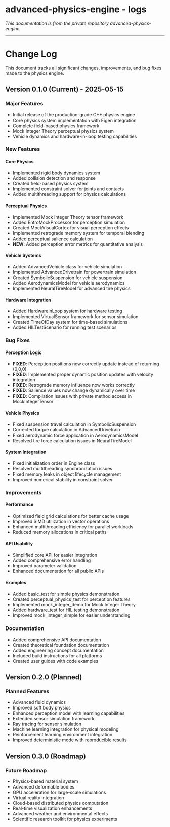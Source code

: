 # advanced-physics-engine - logs

*This documentation is from the private repository advanced-physics-engine.*

---

# Change Log

This document tracks all significant changes, improvements, and bug fixes made to the physics engine.

## Version 0.1.0 (Current) - 2025-05-15

### Major Features
- Initial release of the production-grade C++ physics engine
- Core physics system implementation with Eigen integration
- Complete field-based physics framework
- Mock Integer Theory perceptual physics system
- Vehicle dynamics and hardware-in-loop testing capabilities

### New Features

#### Core Physics
- Implemented rigid body dynamics system
- Added collision detection and response
- Created field-based physics system
- Implemented constraint solver for joints and contacts
- Added multithreading support for physics calculations

#### Perceptual Physics
- Implemented Mock Integer Theory tensor framework
- Added EntroMockProcessor for perception simulation
- Created MockVisualCortex for visual perception effects
- Implemented retrograde memory system for temporal blending
- Added perceptual salience calculation
- **NEW**: Added perception error metrics for quantitative analysis

#### Vehicle Systems
- Added AdvancedVehicle class for vehicle simulation
- Implemented AdvancedDrivetrain for powertrain simulation
- Created SymbolicSuspension for vehicle suspension
- Added AerodynamicsModel for vehicle aerodynamics
- Implemented NeuralTireModel for advanced tire physics

#### Hardware Integration
- Added HardwareInLoop system for hardware testing
- Implemented VirtualSensor framework for sensor simulation
- Created TimeOfDay system for time-based simulations
- Added HILTestScenario for running test scenarios

### Bug Fixes

#### Perception Logic
- **FIXED**: Perception positions now correctly update instead of returning (0,0,0)
- **FIXED**: Implemented proper dynamic position updates with velocity integration
- **FIXED**: Retrograde memory influence now works correctly
- **FIXED**: Salience values now change dynamically over time
- **FIXED**: Compilation issues with private method access in MockIntegerTensor

#### Vehicle Physics
- Fixed suspension travel calculation in SymbolicSuspension
- Corrected torque calculation in AdvancedDrivetrain
- Fixed aerodynamic force application in AerodynamicsModel
- Resolved tire force calculation issues in NeuralTireModel

#### System Integration
- Fixed initialization order in Engine class
- Resolved multithreading synchronization issues
- Fixed memory leaks in object lifecycle management
- Improved numerical stability in constraint solver

### Improvements

#### Performance
- Optimized field grid calculations for better cache usage
- Improved SIMD utilization in vector operations
- Enhanced multithreading efficiency for parallel workloads
- Reduced memory allocations in critical paths

#### API Usability
- Simplified core API for easier integration
- Added comprehensive error handling
- Improved parameter validation
- Enhanced documentation for all public APIs

#### Examples
- Added basic_test for simple physics demonstration
- Created perceptual_physics_test for perception features
- Implemented mock_integer_demo for Mock Integer Theory
- Added hardware_test for HIL testing demonstration
- Improved mock_integer_simple for easier understanding

### Documentation
- Added comprehensive API documentation
- Created theoretical foundation documentation
- Added engineering concept documentation
- Included build instructions for all platforms
- Created user guides with code examples

## Version 0.2.0 (Planned)

### Planned Features
- Advanced fluid dynamics
- Improved soft body physics
- Enhanced perception model with learning capabilities
- Extended sensor simulation framework
- Ray tracing for sensor simulation
- Machine learning integration for physical modeling
- Reinforcement learning environment integration
- Improved deterministic mode with reproducible results

## Version 0.3.0 (Roadmap)

### Future Roadmap
- Physics-based material system
- Advanced deformable bodies
- GPU acceleration for large-scale simulations
- Virtual reality integration
- Cloud-based distributed physics computation
- Real-time visualization enhancements
- Advanced weather and environmental effects
- Scientific research toolkit for physics experiments
